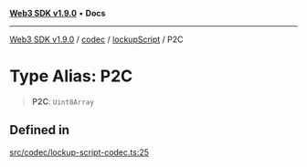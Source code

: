 [**Web3 SDK v1.9.0**](../../../../../README.md) • **Docs**

***

[Web3 SDK v1.9.0](../../../../../globals.md) / [codec](../../../README.md) / [lockupScript](../README.md) / P2C

# Type Alias: P2C

> **P2C**: `Uint8Array`

## Defined in

[src/codec/lockup-script-codec.ts:25](https://github.com/Mystic-Nayy/alephium-web3/blob/c1afd789a197ce5fe21f08c2965942090157c33d/packages/web3/src/codec/lockup-script-codec.ts#L25)
